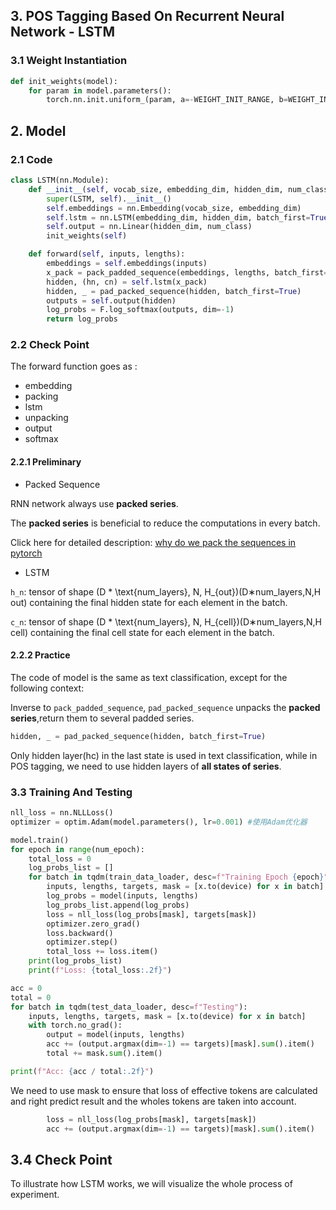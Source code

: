 ## 3. POS Tagging Based On Recurrent Neural Network - LSTM

### 3.1 Weight Instantiation

```python
def init_weights(model):
    for param in model.parameters():
        torch.nn.init.uniform_(param, a=-WEIGHT_INIT_RANGE, b=WEIGHT_INIT_RANGE)
```

## 2. Model


### 2.1 Code
```python
class LSTM(nn.Module):
    def __init__(self, vocab_size, embedding_dim, hidden_dim, num_class):
        super(LSTM, self).__init__()
        self.embeddings = nn.Embedding(vocab_size, embedding_dim)
        self.lstm = nn.LSTM(embedding_dim, hidden_dim, batch_first=True)
        self.output = nn.Linear(hidden_dim, num_class)
        init_weights(self)

    def forward(self, inputs, lengths):
        embeddings = self.embeddings(inputs)
        x_pack = pack_padded_sequence(embeddings, lengths, batch_first=True, enforce_sorted=False)
        hidden, (hn, cn) = self.lstm(x_pack)
        hidden, _ = pad_packed_sequence(hidden, batch_first=True)
        outputs = self.output(hidden)
        log_probs = F.log_softmax(outputs, dim=-1)
        return log_probs
```

### 2.2 Check Point

The forward function goes as :
- embedding
- packing
- lstm
- unpacking
- output
- softmax

#### 2.2.1 Preliminary

- Packed Sequence

RNN network always use **packed series**.

The **packed series** is beneficial to reduce the computations in every batch.

Click here for detailed description: [why do we pack the sequences in pytorch](https://stackoverflow.com/questions/51030782/why-do-we-pack-the-sequences-in-pytorch)

- LSTM

```h_n```: tensor of shape (D * \text{num\_layers}, N, H_{out})(D∗num_layers,N,H 
out) containing the final hidden state for each element in the batch.

```c_n```: tensor of shape (D * \text{num\_layers}, N, H_{cell})(D∗num_layers,N,H 
cell) containing the final cell state for each element in the batch.

#### 2.2.2 Practice

The code of model is the same as text classification, except for the following context:

Inverse to ```pack_padded_sequence```, ```pad_packed_sequence```  unpacks the **packed series**,return them to
several padded series.

```python
hidden, _ = pad_packed_sequence(hidden, batch_first=True)
```

Only hidden layer(hc) in the last state is used in text classification, while in POS tagging,
we need to use hidden layers of **all states of series**.

### 3.3 Training And Testing

```python
nll_loss = nn.NLLLoss()
optimizer = optim.Adam(model.parameters(), lr=0.001) #使用Adam优化器

model.train()
for epoch in range(num_epoch):
    total_loss = 0
    log_probs_list = []
    for batch in tqdm(train_data_loader, desc=f"Training Epoch {epoch}"):
        inputs, lengths, targets, mask = [x.to(device) for x in batch]
        log_probs = model(inputs, lengths)
        log_probs_list.append(log_probs)
        loss = nll_loss(log_probs[mask], targets[mask])
        optimizer.zero_grad()
        loss.backward()
        optimizer.step()
        total_loss += loss.item()
    print(log_probs_list)
    print(f"Loss: {total_loss:.2f}")
```

```python
acc = 0
total = 0
for batch in tqdm(test_data_loader, desc=f"Testing"):
    inputs, lengths, targets, mask = [x.to(device) for x in batch]
    with torch.no_grad():
        output = model(inputs, lengths)
        acc += (output.argmax(dim=-1) == targets)[mask].sum().item()
        total += mask.sum().item()

print(f"Acc: {acc / total:.2f}")
```


We need to use mask to ensure that loss of effective tokens are calculated and right predict result
and the wholes tokens are taken into account.

```python
        loss = nll_loss(log_probs[mask], targets[mask])
        acc += (output.argmax(dim=-1) == targets)[mask].sum().item()
```


## 3.4 Check Point

To illustrate how LSTM works, we will visualize the whole process of experiment.
